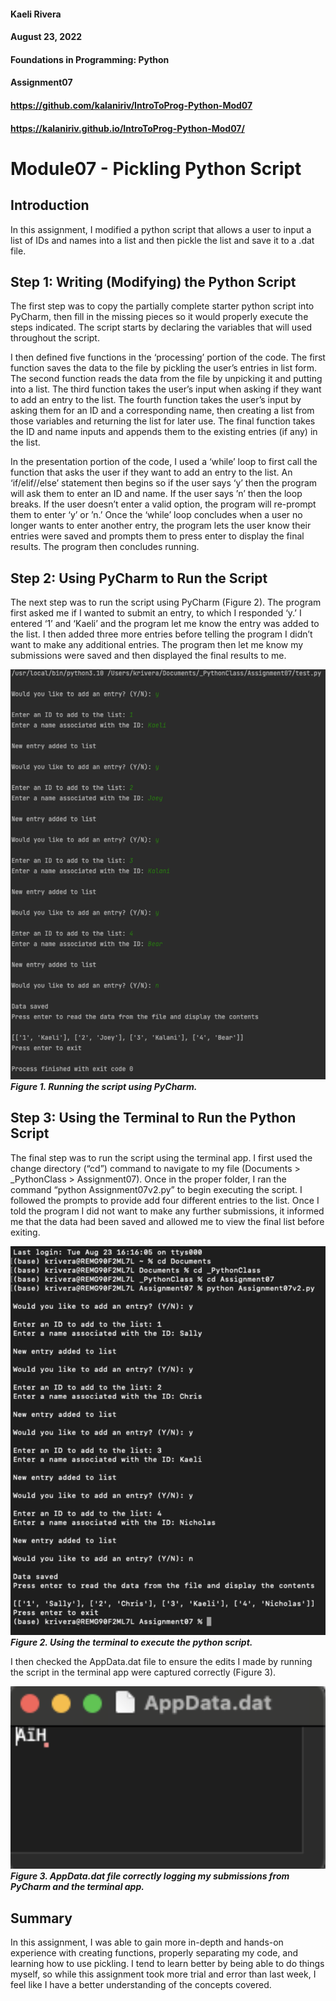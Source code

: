 #### Kaeli Rivera
#### August 23, 2022
#### Foundations in Programming: Python
#### Assignment07
#### https://github.com/kalaniriv/IntroToProg-Python-Mod07
#### https://kalaniriv.github.io/IntroToProg-Python-Mod07/


# Module07 - Pickling Python Script
## Introduction
In this assignment, I modified a python script that allows a user to input a list of IDs and names into a list and then pickle the list and save it to a .dat file.

## Step 1: Writing (Modifying) the Python Script
The first step was to copy the partially complete starter python script into PyCharm, then fill in the missing pieces so it would properly execute the steps indicated. The script starts by declaring the variables that will used throughout the script.

I then defined five functions in the ‘processing’ portion of the code. The first function saves the data to the file by pickling the user’s entries in list form. The second function reads the data from the file by unpicking it and putting into a list. The third function takes the user’s input when asking if they want to add an entry to the list. The fourth function takes the user’s input by asking them for an ID and a corresponding name, then creating a list from those variables and returning the list for later use. The final function takes the ID and name inputs and appends them to the existing entries (if any) in the list.

In the presentation portion of the code, I used a ‘while’ loop to first call the function that asks the user if they want to add an entry to the list. An ‘if/elif//else’ statement then begins so if the user says ‘y’ then the program will ask them to enter an ID and name. If the user says ’n’ then the loop breaks. If the user doesn’t enter a valid option, the program will re-prompt them to enter ‘y’ or ’n.’ Once the ‘while’ loop concludes when a user no longer wants to enter another entry, the program lets the user know their entries were saved and prompts them to press enter to display the final results. The program then concludes running.

## Step 2: Using PyCharm to Run the Script
The next step was to run the script using PyCharm (Figure 2). The program first asked me if I wanted to submit an entry, to which I responded ‘y.’ I entered ‘1’ and ‘Kaeli’ and the program let me know the entry was added to the list. I then added three more entries before telling the program I didn’t want to make any additional entries. The program then let me know my submissions were saved and then displayed the final results to me.

![Figure 1](https://github.com/kalaniriv/IntroToProg-Python-Mod07/blob/main/docs/Figure1.png)
***Figure 1. Running the script using PyCharm.***

## Step 3: Using the Terminal to Run the Python Script
The final step was to run the script using the terminal app. I first used the change directory (“cd”) command to navigate to my file (Documents > _PythonClass > Assignment07). Once in the proper folder, I ran the command “python Assignment07v2.py” to begin executing the script. I followed the prompts to provide add four different entries to the list. Once I told the program I did not want to make any further submissions, it informed me that the data had been saved and allowed me to view the final list before exiting.

![Figure 2](https://github.com/kalaniriv/IntroToProg-Python-Mod07/blob/main/docs/Figure2.png)
***Figure 2. Using the terminal to execute the python script.***

I then checked the AppData.dat file to ensure the edits I made by running the script in the terminal app were captured correctly (Figure 3).

![Figure 3](https://github.com/kalaniriv/IntroToProg-Python-Mod07/blob/main/docs/Figure3.png)
***Figure 3. AppData.dat file correctly logging my submissions from PyCharm and the terminal app.***

## Summary
In this assignment, I was able to gain more in-depth and hands-on experience with creating functions, properly separating my code, and learning how to use pickling. I tend to learn better by being able to do things myself, so while this assignment took more trial and error than last week, I feel like I have a better understanding of the concepts covered.
